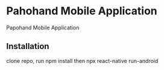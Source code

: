 # Pahohand Mobile Application

Papohand Mobile Application

## Installation

clone repo, run npm install then npx react-native run-android